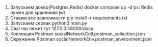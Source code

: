 1. Запускаем докер(Postgres,Redis)
   docker compose up -d
ps: Redis нужен для храненияя jwt
2. Ставим все зависимости
   pip install -r requirements.txt
3. Запускаем сервак
   python3 main.py
4. Сваггер лежит тут
   127.0.0.1:8000/docs
5. Коллекция Postman
socialNetworkColl.postman_collection.json
6. Окружение Postman
socialNetworkEnv.postman_environment.json

